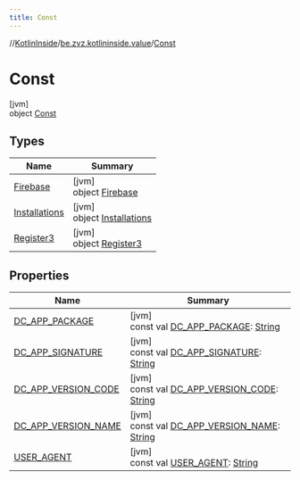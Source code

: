 ```yaml
---
title: Const
---
```

//[KotlinInside](../../../index.html)/[be.zvz.kotlininside.value](../index.html)/[Const](index.html)

# Const

[jvm]\
object [Const](index.html)

## Types

| Name | Summary |
|---|---|
| [Firebase](-firebase/index.html) | [jvm]<br>object [Firebase](-firebase/index.html) |
| [Installations](-installations/index.html) | [jvm]<br>object [Installations](-installations/index.html) |
| [Register3](-register3/index.html) | [jvm]<br>object [Register3](-register3/index.html) |

## Properties

| Name | Summary |
|---|---|
| [DC_APP_PACKAGE](-d-c_-a-p-p_-p-a-c-k-a-g-e.html) | [jvm]<br>const val [DC_APP_PACKAGE](-d-c_-a-p-p_-p-a-c-k-a-g-e.html): [String](https://kotlinlang.org/api/latest/jvm/stdlib/kotlin/-string/index.html) |
| [DC_APP_SIGNATURE](-d-c_-a-p-p_-s-i-g-n-a-t-u-r-e.html) | [jvm]<br>const val [DC_APP_SIGNATURE](-d-c_-a-p-p_-s-i-g-n-a-t-u-r-e.html): [String](https://kotlinlang.org/api/latest/jvm/stdlib/kotlin/-string/index.html) |
| [DC_APP_VERSION_CODE](-d-c_-a-p-p_-v-e-r-s-i-o-n_-c-o-d-e.html) | [jvm]<br>const val [DC_APP_VERSION_CODE](-d-c_-a-p-p_-v-e-r-s-i-o-n_-c-o-d-e.html): [String](https://kotlinlang.org/api/latest/jvm/stdlib/kotlin/-string/index.html) |
| [DC_APP_VERSION_NAME](-d-c_-a-p-p_-v-e-r-s-i-o-n_-n-a-m-e.html) | [jvm]<br>const val [DC_APP_VERSION_NAME](-d-c_-a-p-p_-v-e-r-s-i-o-n_-n-a-m-e.html): [String](https://kotlinlang.org/api/latest/jvm/stdlib/kotlin/-string/index.html) |
| [USER_AGENT](-u-s-e-r_-a-g-e-n-t.html) | [jvm]<br>const val [USER_AGENT](-u-s-e-r_-a-g-e-n-t.html): [String](https://kotlinlang.org/api/latest/jvm/stdlib/kotlin/-string/index.html) |

